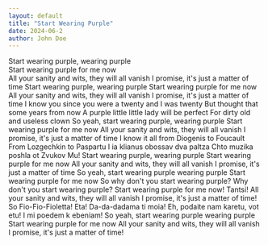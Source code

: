 ```yaml
---
layout: default
title: "Start Wearing Purple"
date: 2024-06-2
author: John Doe
---
```

Start wearing purple, wearing purple<br>
Start wearing purple for me now<br>
All your sanity and wits, they will all vanish
I promise, it's just a matter of time
Start wearing purple, wearing purple
Start wearing purple for me now
All your sanity and wits, they will all vanish
I promise, it's just a matter of time
I know you since you were a twenty and I was twenty
But thought that some years from now
A purple little little lady will be perfect
For dirty old and useless clown
So yeah, start wearing purple, wearing purple
Start wearing purple for me now
All your sanity and wits, they will all vanish
I promise, it's just a matter of time
I know it all from Diogenis to Foucault
From Lozgechkin to Paspartu
I ia klianus obossav dva paltza
Chto muzika poshla ot Zvukov Mu!
Start wearing purple, wearing purple
Start wearing purple for me now
All your sanity and wits, they will all vanish
I promise, it's just a matter of time
So yeah, start wearing purple wearing purple
Start wearing purple for me now
So why don't you start wearing purple?
Why don't you start wearing purple?
Start wearing purple for me now!
Tantsi!
All your sanity and wits, they will all vanish
I promise, it's just a matter of time!
So Fio-Fio-Fioletta! Eta!
Da-da-dadama ti moia!
Eh, podaite nam karetu, vot etu!
I mi poedem k ebeniam!
So yeah, start wearing purple wearing purple
Start wearing purple for me now
All your sanity and wits, they will all vanish
I promise, it's just a matter of time!